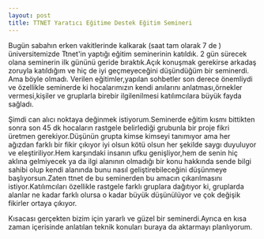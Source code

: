 ```yaml
---
layout: post
title: TTNET Yaratıcı Eğitime Destek Eğitim Semineri
---
```


Bugün sabahın erken vakitlerinde kalkarak (saat tam olarak 7 de ) üniversitemizde Ttnet'in yaptığı eğitim seminerinin katıldık. 2 gün sürecek olana seminerin ilk gününü geride bıraktık.Açık konuşmak gerekirse arkadaş zoruyla katıldığım ve hiç de iyi geçmeyeceğini düşündüğüm bir seminerdi.
Ama böyle olmadı. Verilen eğitimler,yapılan sohbetler son derece önemliydi ve özellikle seminerde ki hocalarımızın kendi anılarını anlatması,örnekler vermesi,kişiler ve gruplarla birebir ilgilenilmesi katılımcılara büyük fayda sağladı.

Şimdi can alıcı noktaya değinmek istiyorum.Seminerde eğitim kısmı bittikten sonra son 45 dk hocaların rastgele belirlediği grubunla bir proje fikri üretmen gerekiyor.Düşünün grupta kimse kimseyi tanımıyor ama her ağızdan farklı bir fikir çıkıyor iyi olsun kötü olsun her şekilde saygı duyuluyor ve eleştiriliyor.Hem karşındaki insanın ufku genişliyor,hem de senin hiç aklına gelmiyecek ya da ilgi alanının olmadığı bir konu hakkında sende bilgi sahibi olup kendi alanında bunu nasıl geliştirebileceğini düşünmeye başlıyorsun.Zaten ttnet de bu seminerden bu amacın çıkarılmasını istiyor.Katılımcıları özellikle rastgele farklı gruplara dağıtıyor ki, gruplarda alanlar ne kadar farklı olursa o kadar büyük düşünülüyor ve çok değişik fikirler ortaya çıkıyor.

Kısacası gerçekten bizim için yararlı ve güzel bir seminerdi.Ayrıca en kısa zaman içerisinde anlatılan teknik konuları buraya da aktarmayı planlıyorum.



